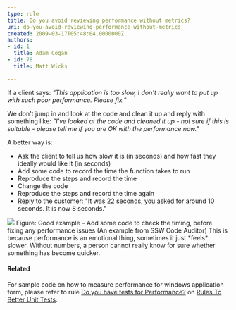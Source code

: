 ```yaml
---
type: rule
title: Do you avoid reviewing performance without metrics?
uri: do-you-avoid-reviewing-performance-without-metrics
created: 2009-03-17T05:48:04.0000000Z
authors:
- id: 1
  title: Adam Cogan
- id: 78
  title: Matt Wicks

---
```



If a client says:
*"This application is too slow, I don't really want to put up with such poor performance. Please fix."*

We don't jump in and look at the code and clean it up and reply with something like:
*"I've looked at the code and cleaned it up - not sure if this is suitable - please tell me if you are OK with the performance now."*

A better way is:

- Ask the client to tell us how slow it is (in seconds) and how fast they ideally would like it (in seconds)<br>
- Add some code to record the time the function takes to run<br>
- Reproduce the steps and record the time<br>
- Change the code<br>
- Reproduce the steps and record the time again<br>
- Reply to the customer:
 "It was 22 seconds, you asked for around 10 seconds. It is now 8 seconds."

![ ](/Management/RulesToSuccessfulProjects/PublishingImages/Code-Auditor-performance.jpg) Figure: Good example – Add some code to check the timing, before fixing any performance issues (An example from SSW Code Auditor)
This is because performance is an emotional thing, sometimes it just \*feels\* slower. Without numbers, a person cannot really know for sure whether something has become quicker.

#### Related

For sample code on how to measure performance for windows application form, please refer to rule [Do you have tests for Performance?](http&#58;//www.ssw.com.au/ssw/Standards/Rules/RulesToBetterUnitTests.aspx#Performance) on [Rules To Better Unit Tests](http&#58;//www.ssw.com.au/ssw/Standards/Rules/RulesToBetterUnitTests.aspx).

